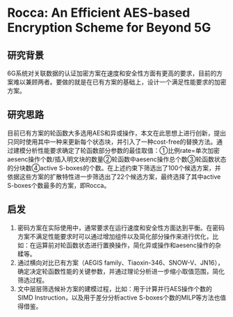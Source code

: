 # Rocca: An Efficient AES-based Encryption Scheme for Beyond 5G

## 研究背景

6G系统对关联数据的认证加密方案在速度和安全性方面有更高的要求，目前的方案难以兼顾两者。要做的就是在已有方案的基础上，设计一个满足性能要求的加密方案。

## 研究思路

目前已有方案的轮函数大多选用AES和异或操作，本文在此思想上进行创新，提出只同时使用其中一种来更新每个状态块，并引入了一种cost-free的替换方法。通过建模分析性能要求确定了轮函数部分参数的最佳取值：①比例rate=单次加密aesenc操作个数/插入明文块的数量②轮函数中aesenc操作总个数③轮函数状态的分块数④active S-boxes的个数。在上述约束下筛选出了100个候选方案，并依据这些方案的扩散特性进一步筛选出了22个候选方案，最终选择了其中active S-boxes个数最多的方案，即Rocca。

## 启发

1. 密码方案在实际使用中，通常要求在运行速度和安全性方面达到平衡。在密码方案不满足性能要求时可以通过增加组件以及简化部分操作来进行优化，比如：在运算前对轮函数状态进行置换操作，简化异或操作和aesenc操作的杂糅等。
2. 通过横向对比已有方案（AEGIS family、Tiaoxin-346、SNOW-V、JN16），确定决定轮函数性能的关键参数，并通过理论分析进一步缩小取值范围，简化筛选过程。
3. 文中层层筛选候补方案的建模过程，比如：用于计算并行AES操作个数的SIMD Instruction，以及用于差分分析active S-boxes个数的MILP等方法也值得借鉴。
